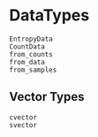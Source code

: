 # DataTypes

```@docs
EntropyData
CountData
from_counts
from_data
from_samples
```

## Vector Types

```@docs
cvector
svector
```
